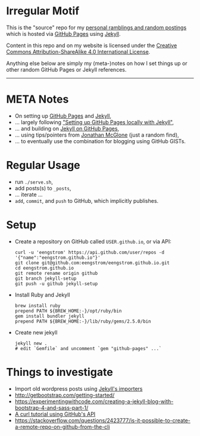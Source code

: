
# Irregular Motif

This is the "source" repo for my [personal ramblings and random postings](https://eengstrom.github.io/) which is hosted via [GitHub Pages](https://pages.github.com/) using [Jekyll](https://jekyllrb.com/).

Content in this repo and on my website is licensed under the [Creative Commons Attribution-ShareAlike 4.0 International License](http://creativecommons.org/licenses/by-sa/4.0/).

Anything else below are simply my (meta-)notes on how I set things up or other random GitHub Pages or Jekyll references.

----

# META Notes

 * On setting up [GitHub Pages](https://pages.github.com/) and [Jekyll](https://jekyllrb.com/),
 * ... largely following ["Setting up GitHub Pages locally with Jekyll"](https://help.github.com/articles/setting-up-your-github-pages-site-locally-with-jekyll/),
 * ... and building on [Jekyll on GitHub Pages](https://help.github.com/articles/using-jekyll-as-a-static-site-generator-with-github-pages/),
 * ... using tips/pointers from [Jonathan McGlone](http://jmcglone.com/guides/github-pages/) (just a random find),
 * ... to eventually use the combination for blogging using GitHub GISTs.

# Regular Usage

 * run `./serve.sh`,
 * add posts(s) to `_posts`,
 * ... iterate ...
 * `add`, `commit`, and `push` to GitHub, which implicitly publishes.

# Setup

  * Create a repository on GitHub called `USER.github.io`, or via API:

        curl -u 'eengstrom' https://api.github.com/user/repos -d '{"name":"eengstrom.github.io"}'
        git clone git@github.com:eengstrom/eengstrom.github.io.git
        cd eengstrom.github.io
        git remote rename origin github
        git branch jekyll-setup
        git push -u github jekyll-setup

  * Install Ruby and Jekyll

        brew install ruby
        prepend PATH ${BREW_HOME:-}/opt/ruby/bin
        gem install bundler jekyll
        prepend PATH ${BREW_HOME:-}/lib/ruby/gems/2.5.0/bin

  * Create new jekyll

        jekyll new .
        # edit `Gemfile` and uncomment `gem "github-pages" ...`

# Things to investigate

 - Import old wordpress posts using [Jekyll's importers](http://import.jekyllrb.com/)
 - http://getbootstrap.com/getting-started/
 - https://experimentingwithcode.com/creating-a-jekyll-blog-with-bootstrap-4-and-sass-part-1/
 - [A curl tutorial using GitHub's API](https://gist.github.com/caspyin/2288960)
 - https://stackoverflow.com/questions/2423777/is-it-possible-to-create-a-remote-repo-on-github-from-the-cli

